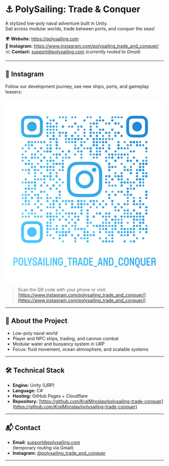 # ⚓ PolySailing: Trade & Conquer

A stylized low-poly naval adventure built in Unity.  
Sail across modular worlds, trade between ports, and conquer the seas!

🌍 **Website:** https://polysailing.com  
📸 **Instagram:** https://www.instagram.com/polysailing_trade_and_conquer/  
✉️ **Contact:** support@polysailing.com *(currently routed to Gmail)*  

---

## 📸 Instagram

Follow our development journey, see new ships, ports, and gameplay teasers:

![PolySailing Instagram QR](https://raw.githubusercontent.com/KralMiroslav/polysailing-trade-conquer/main/polysailing_trade_and_conquer_qr.png)

> Scan the QR code with your phone or visit:  
> [https://www.instagram.com/polysailing_trade_and_conquer/](https://www.instagram.com/polysailing_trade_and_conquer/)

---

## 🧭 About the Project

- Low-poly naval world
- Player and NPC ships, trading, and cannon combat
- Modular water and buoyancy system in URP
- Focus: fluid movement, ocean atmosphere, and scalable systems

---

## 🛠 Technical Stack

- **Engine:** Unity (URP)  
- **Language:** C#  
- **Hosting:** GitHub Pages + Cloudflare  
- **Repository:** [https://github.com/KralMiroslav/polysailing-trade-conquer](https://github.com/KralMiroslav/polysailing-trade-conquer)

---

## 📬 Contact

- **Email:** support@polysailing.com  
  (temporary routing via Gmail)
- **Instagram:** [@polysailing_trade_and_conquer](https://www.instagram.com/polysailing_trade_and_conquer/)

---
